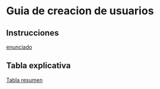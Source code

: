 # Guia de creacion de usuarios

## Instrucciones

[enunciado](/docs/enunciado.png)

## Tabla explicativa

[Tabla resumen](/docs/guia_ejercicio.md)
